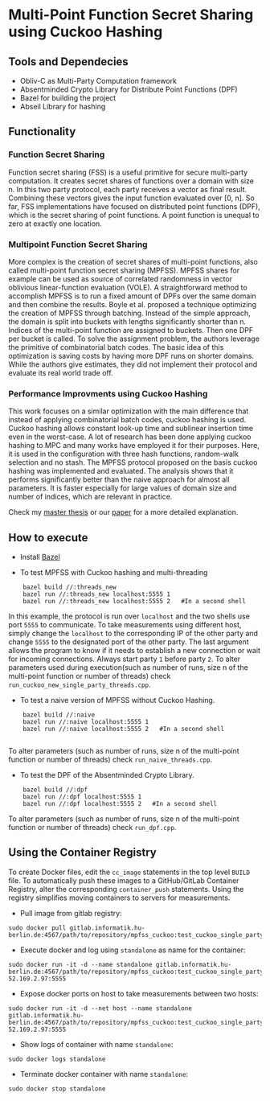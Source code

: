# Multi-Point Function Secret Sharing using Cuckoo Hashing

## Tools and Dependecies
* Obliv-C as Multi-Party Computation framework
* Absentminded Crypto Library for Distribute Point Functions (DPF) 
* Bazel for building the project
* Abseil Library for hashing

    
## Functionality 
### Function Secret Sharing
Function secret sharing (FSS) is a useful primitive for secure multi-party computation.
It creates secret shares of functions over a domain with size n. In this two party
protocol, each party receives a vector as final result. Combining these vectors gives
the input function evaluated over [0, n]. So far, FSS implementations have focused on
distributed point functions (DPF), which is the secret sharing of point functions. A
point function is unequal to zero at exactly one location.

### Multipoint Function Secret Sharing
More complex is the creation of secret shares of multi-point functions, also called
multi-point function secret sharing (MPFSS). MPFSS shares for example can be
used as source of correlated randomness in vector oblivious linear-function evaluation
(VOLE). A straightforward method to accomplish MPFSS is to run a fixed amount of
DPFs over the same domain and then combine the results.
Boyle et al. proposed a technique optimizing the creation of MPFSS through
batching. Instead of the simple approach, the domain is split into buckets with lengths
significantly shorter than n. Indices of the multi-point function are assigned to buckets.
Then one DPF per bucket is called. To solve the assignment problem, the authors
leverage the primitive of combinatorial batch codes. The basic idea of this optimization
is saving costs by having more DPF runs on shorter domains. While the authors give
estimates, they did not implement their protocol and evaluate its real world trade off.

### Performance Improvments using Cuckoo Hashing
This work focuses on a similar optimization with the main difference that instead of
applying combinatorial batch codes, cuckoo hashing is used. Cuckoo hashing allows
constant look-up time and sublinear insertion time even in the worst-case. A lot
of research has been done applying cuckoo hashing to MPC and many works have
employed it for their purposes. Here, it is used in the configuration with three hash
functions, random-walk selection and no stash.
The MPFSS protocol proposed on the basis cuckoo hashing was implemented and
evaluated. The analysis shows that it performs significantly better than the naive
approach for almost all parameters. It is faster especially for large values of domain
size and number of indices, which are relevant in practice.



Check my [master thesis](https://github.com/ReichertL/Masterthesis) or our [paper](https://eprint.iacr.org/2019/1084) for a more detailed explanation. 


## How to execute

* Install [Bazel](https://docs.bazel.build/versions/3.7.0/install.html) 

* To test MPFSS with Cuckoo hashing and multi-threading
```
    bazel build //:threads_new
    bazel run //:threads_new localhost:5555 1
    bazel run //:threads_new localhost:5555 2   #In a second shell
```
In this example, the protocol is run over `localhost` and the two shells use port `5555` to communicate. 
To take measurements using different host, simply change the `localhost` to the corresponding IP of the other party and change `5555` to the designated port of the other party. 
The last argument allows the program to know if it needs to establish a new connection or wait for incoming connections. Always start party `1` before party `2`.
To alter parameters used during execution(such as number of runs, size n of the multi-point function or number of threads)  check  `run_cuckoo_new_single_party_threads.cpp`. 


* To test a naive version of MPFSS without Cuckoo Hashing.
```
    bazel build //:naive
    bazel run //:naive localhost:5555 1
    bazel run //:naive localhost:5555 2   #In a second shell
    
``` 

To alter parameters (such as number of runs, size n of the multi-point function or number of threads)  check  `run_naive_threads.cpp`. 
    

* To test the DPF of the Absentminded Crypto Library. 
```    
    bazel build //:dpf
    bazel run //:dpf localhost:5555 1
    bazel run //:dpf localhost:5555 2   #In a second shell
``` 



To alter parameters (such as number of runs, size n of the multi-point function or number of threads)  check  `run_dpf.cpp`. 



## Using the Container Registry
To create Docker files, edit the `cc_image` statements in the top level `BUILD` file.
To automatically push these images to a GitHub/GitLab Container Registry, alter the corresponding `container_push` statements. 
Using the registry simplifies moving containers to servers for measurements. 


* Pull image from gitlab registry:

```
sudo docker pull gitlab.informatik.hu-berlin.de:4567/path/to/repository/mpfss_cuckoo:test_cuckoo_single_party
```

* Execute docker and log using `standalone` as name for the container:

```
sudo docker run -it -d --name standalone gitlab.informatik.hu-berlin.de:4567/path/to/repository/mpfss_cuckoo:test_cuckoo_single_party 52.169.2.97:5555
```

* Expose docker ports on host to take measurements between two hosts:
```
sudo docker run -it -d --net host --name standalone gitlab.informatik.hu-berlin.de:4567/path/to/repository/mpfss_cuckoo:test_cuckoo_single_party 52.169.2.97:5555
```

* Show logs of container with name `standalone`:
```
sudo docker logs standalone
```

* Terminate docker container with name `standalone`:
```
sudo docker stop standalone
```

